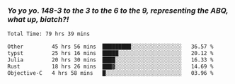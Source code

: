 ### ***Yo yo yo. 148-3 to the 3 to the 6 to the 9, representing the ABQ, what up, biatch?!***

<!--START_SECTION:waka-->

```txt
Total Time: 79 hrs 39 mins

Other         45 hrs 56 mins  █████████░░░░░░░░░░░░░░░░   36.57 %
typst         25 hrs 16 mins  █████░░░░░░░░░░░░░░░░░░░░   20.12 %
Julia         20 hrs 30 mins  ████░░░░░░░░░░░░░░░░░░░░░   16.33 %
Rust          18 hrs 26 mins  ███▓░░░░░░░░░░░░░░░░░░░░░   14.69 %
Objective-C   4 hrs 58 mins   █░░░░░░░░░░░░░░░░░░░░░░░░   03.96 %
```

<!--END_SECTION:waka-->

<!--
**AJMC2002/AJMC2002** is a ✨ _special_ ✨ repository because its `README.md` (this file) appears on your GitHub profile.

Here are some ideas to get you started:

- 🔭 I’m currently working on ...
- 🌱 I’m currently learning ...
- 👯 I’m looking to collaborate on ...
- 🤔 I’m looking for help with ...
- 💬 Ask me about ...
- 📫 How to reach me: ...
- 😄 Pronouns: ...
- ⚡ Fun fact: ...
-->
